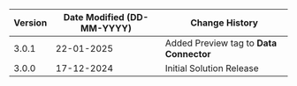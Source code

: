 | **Version** | **Date Modified (DD-MM-YYYY)** | **Change History**                                                       |
|-------------|--------------------------------|--------------------------------------------------------------------------|
| 3.0.1       | 22-01-2025                     | Added Preview tag to **Data Connector**                                                 |
| 3.0.0       | 17-12-2024                     | Initial Solution Release                                                 |
